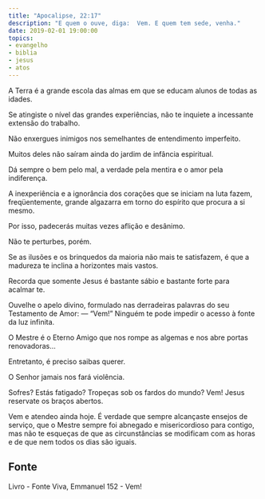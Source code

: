 ```yaml
---
title: "Apocalipse, 22:17"
description: "E quem o ouve, diga: ­ Vem. E quem tem sede, venha."
date: 2019-02-01 19:00:00
topics: 
- evangelho
- biblia
- jesus
- atos
---
```


A Terra é a grande escola das almas em que se educam alunos de todas as
idades.

Se atingiste o nível das grandes experiências, não te inquiete a incessante
extensão do trabalho.

Não enxergues inimigos nos semelhantes de entendimento imperfeito.

Muitos deles não saíram ainda do jardim de infância espiritual.

Dá sempre o bem pelo mal, a verdade pela mentira e o amor pela
indiferença.

A inexperiência e a ignorância dos corações que se iniciam na luta fazem,
freqüentemente, grande algazarra em torno do espírito que procura a si mesmo.

Por isso, padecerás muitas vezes aflição e desânimo.

Não te perturbes, porém.

Se as ilusões e os brinquedos da maioria não mais te satisfazem, é que a
madureza te inclina a horizontes mais vastos.

Recorda que somente Jesus é bastante sábio e bastante forte para acalmar­
te.

Ouve­lhe o apelo divino, formulado nas derradeiras palavras do seu
Testamento de Amor: — “Vem!”
Ninguém te pode impedir o acesso à fonte da luz infinita.

O Mestre é o Eterno Amigo que nos rompe as algemas e nos abre portas
renovadoras...

Entretanto, é preciso saibas querer.

O Senhor jamais nos fará violência.

Sofres? Estás fatigado? Tropeças sob os fardos do mundo?
Vem!
Jesus reserva­te os braços abertos.

Vem e atende­o ainda hoje. É verdade que sempre alcançaste ensejos de
serviço, que o Mestre sempre foi abnegado e misericordioso para contigo, mas não
te esqueças de que as circunstâncias se modificam com as horas e de que nem todos
os dias são iguais.


## Fonte
Livro - Fonte Viva, Emmanuel
152 - Vem!
